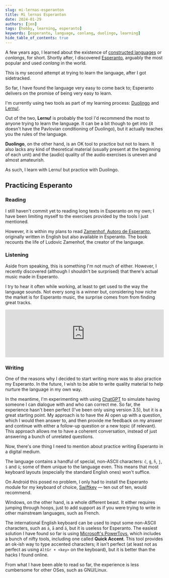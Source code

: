 ```yaml
---
slug: mi-lernas-esperanton
title: Mi lernas Esperanton
date: 2024-01-29
authors: [jen]
tags: [hobby, learning, esperanto]
keywords: [esperanto, language, conlang, duolingo, learning]
hide_table_of_contents: true
---
```


A few years ago, I learned about the existence of [constructed languages](https://en.wikipedia.org/wiki/Constructed_language) or _conlangs_, for short.
Shortly after, I discovered [Esperanto](https://en.wikipedia.org/wiki/Esperanto), arguably the most popular and used _conlang_ in the world.

This is my second attempt at trying to learn the language, after I got sidetracked.

<!-- truncate -->

So far, I have found the language very easy to come back to; Esperanto delivers on the promise of being very easy to learn.

I'm currently using two tools as part of my learning process: [Duolingo](https://www.duolingo.com/) and [Lernu!](https://lernu.net/).

Out of the two, **Lernu!** is probably the tool I'd recommend the most to anyone trying to learn the language.
It can be a bit though to get into (it doesn't have the Pavlovian conditioning of Duolingo), but it actually teaches you the rules of the language.

**Duolingo**, on the other hand, is an OK tool to practice but not to learn.
It also lacks any kind of theoretical material (usually present at the beginning of each unit) and the (audio) quality of the audio exercises is uneven and almost amateurish.

As such, I learn with Lernu! but practice with Duolingo.

## Practicing Esperanto

### Reading

I still haven't commit yet to reading long texts in Esperanto on my own; I have been limiting myself to the exercises provided by the tools I just mentioned.

However, it is within my plans to read [Zamenhof, Autoro de Esperanto](https://www.goodreads.com/book/show/36951498-zamenhof-autoro-de-esperanto), originally written in English but also available in Esperanto.
The book recounts the life of Ludovic Zamenhof, the creator of the language.

### Listening

Aside from speaking, this is something I'm not much of either.
However, I recently discovered (although I shouldn't be surprised) that there's actual music made in Esperanto.

I try to hear it often while working, at least to get used to the way the language sounds.
Not every song is a winner but, considering how niche the market is for Esperanto music, the surprise comes from from finding great tracks.

<iframe src="https://open.spotify.com/embed/playlist/78BTQGeN8nJzSjXmeBXixe?utm_source=generator" width="100%" height="152" frameBorder="0" allowfullscreen="" allow="autoplay; clipboard-write; encrypted-media; fullscreen; picture-in-picture" loading="lazy"></iframe>

### Writing

One of the reasons why I decided to start writing more was to also practice my Esperanto.
In the future, I wish to be able to write quality material to help nurture the language in my own way.

In the meantime, I'm experimenting with using [ChatGPT](https://chat.openai.com/) to simulate having someone I can dialogue with and who can correct me.
So far, the experience hasn't been perfect (I've been only using version 3.5), but it is a great starting point.
My approach is to have the AI open up with a question, which I would then answer to, and then provide me feedback on my answer and continue with either a follow-up question or a new topic (if relevant).
This approach allows me to have a coherent conversation, instead of just answering a bunch of unrelated questions.

Now, there's one thing I need to mention about practice writing Esperanto in a digital medium.

The language contains a handful of special, non-ASCII characters: `ĉ`, `ĝ`, `ĥ`, `ĵ`, `ŝ` and `ŭ`; some of them unique to the language even.
This means that most keyboard layouts (especially the standard English ones) won't suffice.

On Android this posed no problem, I only had to install the Esperanto module for my keyboard of choice, [Swiftkey](https://www.microsoft.com/en-us/swiftkey) — ten out of ten, would recommend.

Windows, on the other hand, is a whole different beast.
It either requires jumping through hoops, just to add support as if you were trying to write in other mainstream languages, such as French.

The international English keyboard can be used to input some non-ASCII characters, such as `á`, `å` and `ã`, but it is useless for Esperanto.
The easiest solution I have found so far is using [Microsoft's PowerToys](https://apps.microsoft.com/detail/XP89DCGQ3K6VLD), which includes a bunch of nifty tools, including one called **Quick Accent**.
This tool provides an ok-ish way to type accented characters; it isn't perfect (at least not as perfect as using `AltGr + <key>` on the keyboard), but it is better than the hacks I found online.

From what I have been able to read so far, the experience is less cumbersome for other OSes, such as GNU/Linux.
